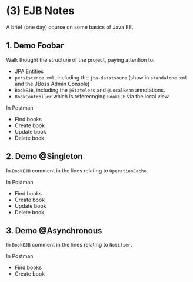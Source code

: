 # (3) EJB Notes

A brief (one day) course on some basics of Java EE.

## 1. Demo Foobar
Walk thought the structure of the project, paying attention to:
- JPA Entities
- `persistence.xml`, including the `jta-datatsoure` (show in `standalone.xml` and the JBoss Admin Console)
- `BookEJB`, including the `@Stateless` and `@LocalBean` annotations.
- `BookController` which is referecnging `BookEJB` via the local view.

In Postman 
- Find books
- Create book
- Update book
- Delete book

## 2. Demo @Singleton
In `BookEJB` comment in the lines relating to `OperationCache`.

In Postman 
- Find books
- Create book
- Update book
- Delete book

## 3. Demo @Asynchronous
In `BookEJB` comment in the lines relating to `Notifier`.

In Postman 
- Find books
- Create book
